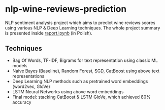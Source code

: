 # nlp-wine-reviews-prediction
NLP sentiment analysis project which aims to predict wine reviews scores using various NLP &amp; Deep Learning techniques. The whole project summary is presented inside [raport.ipynb](raport.ipynb) (in Polish).

## Techniques

- Bag Of Words, TF-IDF, Bigrams for text representation using classic ML models
- Naive Bayes (Baseline), Random Forest, SGD, CatBoost using above text representations
- Deep Learning NLP methods such as pretrained word embeddings (word2vec, GloVe)
- LSTM Neural Networks using above word embeddings
- Final model: stacking CatBoost & LSTM GloVe, which achieved 80% accuracy
